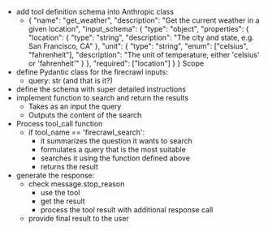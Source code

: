 - add tool definition schema into Anthropic class
  - {
  "name": "get_weather",
  "description": "Get the current weather in a given location",
  "input_schema": {
    "type": "object",
    "properties": {
      "location": {
        "type": "string",
        "description": "The city and state, e.g. San Francisco, CA"
      },
      "unit": {
        "type": "string",
        "enum": ["celsius", "fahrenheit"],
        "description": "The unit of temperature, either 'celsius' or 'fahrenheit'"
      }
    },
    "required": ["location"]
  }
}
Scope
- define Pydantic class for the firecrawl inputs:
  - query: str (and that is it?)
- define the schema with super detailed instructions
- implement function to search and return the results
  - Takes as an input the query
  - Outputs the content of the search
- Process tool_call function
  - if tool_name == 'firecrawl_search':
    - it summarizes the question it wants to search
    - formulates a query that is the most suitable
    - searches it using the function defined above
    - returns the result
- generate the response:
  - check message.stop_reason
    - use the tool
    - get the result
    - process the tool result with additional response call
  - provide final result to the user
